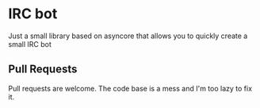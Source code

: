 # IRC bot

Just a small library based on asyncore that allows you to quickly create a small IRC bot

## Pull Requests
Pull requests are welcome. The code base is a mess and I'm too lazy to fix it.
